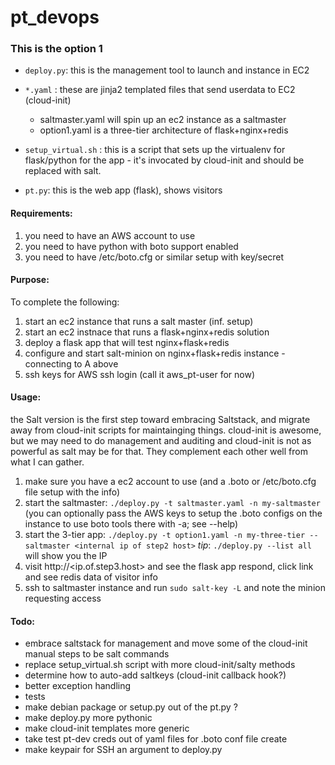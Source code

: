 # pt_devops
### This is the option 1 

* `deploy.py`:  this is the management tool to launch and instance in EC2 

* `*.yaml` :  these are jinja2 templated files that send userdata to EC2 (cloud-init)
   *  saltmaster.yaml will spin up an ec2 instance as a saltmaster
   *  option1.yaml is a three-tier architecture of flask+nginx+redis

* `setup_virtual.sh` : this is a script that sets up the virtualenv for flask/python for 
the app - it's invocated by cloud-init and should be replaced with salt.

* `pt.py`: this is the web app (flask), shows visitors

#### Requirements:
1. you need to have an AWS account to use
2. you need to have python with boto support enabled
3. you need to have /etc/boto.cfg or similar setup with key/secret

#### Purpose:
To complete the following:

1. start an ec2 instance that runs a salt master (inf. setup)
2. start an ec2 instnace that runs a flask+nginx+redis solution
3. deploy a flask app that will test nginx+flask+redis
4. configure and start salt-minion on nginx+flask+redis instance - connecting to A above
5. ssh keys for AWS ssh login (call it aws_pt-user for now)

#### Usage:
the Salt version is the first step toward embracing Saltstack,
and migrate away from cloud-init scripts for maintainging things.
cloud-init is awesome, but we may need to do management and auditing
and cloud-init is not as powerful as salt may be for that.  They complement
each other well from what I can gather. 

1. make sure you have a ec2 account to use (and a .boto or /etc/boto.cfg file setup with the info)
2. start the saltmaster: `./deploy.py -t saltmaster.yaml -n my-saltmaster`  (you can optionally pass the AWS 
      keys to setup the .boto configs on the instance to use boto tools there with -a; see --help)
3. start the 3-tier app: `./deploy.py -t option1.yaml -n my-three-tier --saltmaster <internal ip of step2 host>`
   _tip_: `./deploy.py --list all` will show you the IP
4. visit http://<ip.of.step3.host> and see the flask app respond, click link and see redis data of visitor info
5. ssh to saltmaster instance and run  `sudo salt-key -L` and note the minion
requesting access 


#### Todo:
* embrace saltstack for management and move some of the cloud-init manual steps to be salt commands
* replace setup_virtual.sh script with more cloud-init/salty methods
* determine how to auto-add saltkeys (cloud-init callback hook?)
* better exception handling
* tests
* make debian package or setup.py out of the pt.py ?
* make deploy.py more pythonic
* make cloud-init templates more generic
* take test pt-dev creds out of yaml files for .boto conf file create
* make keypair for SSH an argument to deploy.py
